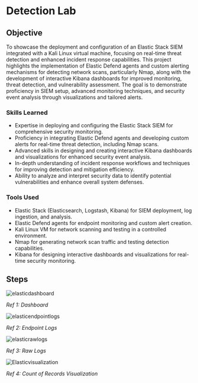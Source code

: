 # Detection Lab

## Objective

To showcase the deployment and configuration of an Elastic Stack SIEM integrated with a Kali Linux virtual machine, focusing on real-time threat detection and enhanced incident response capabilities. This project highlights the implementation of Elastic Defend agents and custom alerting mechanisms for detecting network scans, particularly Nmap, along with the development of interactive Kibana dashboards for improved monitoring, threat detection, and vulnerability assessment. The goal is to demonstrate proficiency in SIEM setup, advanced monitoring techniques, and security event analysis through visualizations and tailored alerts.

### Skills Learned

- Expertise in deploying and configuring the Elastic Stack SIEM for comprehensive security monitoring.
- Proficiency in integrating Elastic Defend agents and developing custom alerts for real-time threat detection, including Nmap scans.
- Advanced skills in designing and creating interactive Kibana dashboards and visualizations for enhanced security event analysis.
- In-depth understanding of incident response workflows and techniques for improving detection and mitigation efficiency.
- Ability to analyze and interpret security data to identify potential vulnerabilities and enhance overall system defenses.

### Tools Used

- Elastic Stack (Elasticsearch, Logstash, Kibana) for SIEM deployment, log ingestion, and analysis.
- Elastic Defend agents for endpoint monitoring and custom alert creation.
- Kali Linux VM for network scanning and testing in a controlled environment.
- Nmap for generating network scan traffic and testing detection capabilities.
- Kibana for designing interactive dashboards and visualizations for real-time security monitoring.

## Steps

![elasticdashboard](https://github.com/user-attachments/assets/030afae2-0a14-4775-a24a-eaa236acf121)

*Ref 1: Dashboard*


![elasticendpointlogs](https://github.com/user-attachments/assets/f048761d-7bd8-4f88-a24a-9d4b62fd3be4)

*Ref 2: Endpoint Logs*


![elasticrawlogs](https://github.com/user-attachments/assets/d2b1930f-2b04-4b4e-b1f3-eb988ec42749)

*Ref 3: Raw Logs*


![Elasticvisualization](https://github.com/user-attachments/assets/af5b3fb6-d633-4016-9af5-e3a42c0ed857)

*Ref 4: Count of Records Visualization*
